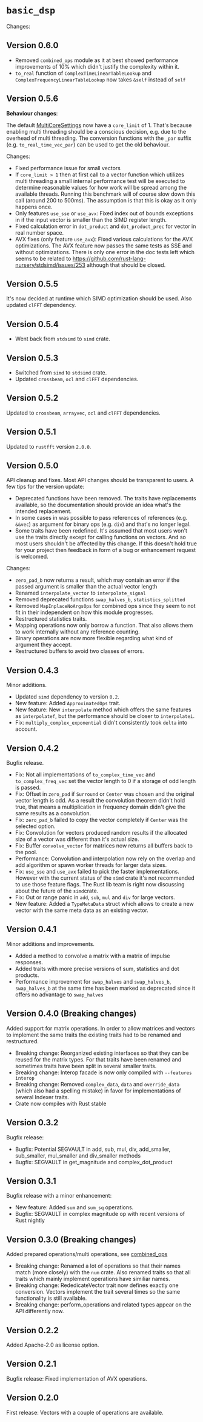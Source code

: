 # `basic_dsp`
Changes:

## Version 0.6.0

- Removed `combined_ops` module as it at best showed performance improvements of 10% which didn't justify the complexity within it.
- `to_real` function of `ComplexTimeLinearTableLookup` and `ComplexFrequencyLinearTableLookup` now takes `&self` instead of `self`

## Version 0.5.6

**Behaviour changes**:

The default [MultiCoreSettings](https://liebharc.github.io/basic_dsp/basic_dsp_vector/struct.MultiCoreSettings.html) 
now have a `core_limit` of 1. That's because enabling multi threading should be a conscious decision, 
e.g. due to the overhead of multi threading. The conversion functions with the `_par` suffix (e.g. `to_real_time_vec_par`)
can be used to get the old behaviour. 

Changes:

- Fixed performance issue for small vectors
- If `core_limit > 1` then at first call to a vector function which utilizes multi threading a small internal performance
test will be executed to determine reasonable values for how work will be spread among the available threads. Running
this benchmark will of course slow down this call (around 200 to 500ms). 
The assumption is that this is okay as it only happens once. 
- Only features `use_sse` or `use_avx`: Fixed index out of bounds exceptions in if the input vector is smaller than 
the SIMD register length.
- Fixed calculation error in `dot_product` and `dot_product_prec` for vector in real number space.
- AVX fixes (only feature `use_avx`): Fixed various calculations for the AVX optimizations. The AVX feature now 
passes the same tests as SSE and without optimizations. There is only one error in the doc tests left which seems to 
be related to https://github.com/rust-lang-nursery/stdsimd/issues/253 although that should be closed.

## Version 0.5.5
It's now decided at runtime which SIMD optimization should be used.
Also updated `clFFT` dependency.

## Version 0.5.4
- Went back from `stdsimd` to `simd` crate. 

## Version 0.5.3
- Switched from `simd` to `stdsimd` crate. 
- Updated `crossbeam`, `ocl` and `clFFT` dependencies.

## Version 0.5.2
Updated to `crossbeam`, `arrayvec`, `ocl` and `clFFT` dependencies.

## Version 0.5.1
Updated to `rustfft` version `2.0.0`.

## Version 0.5.0
API cleanup and fixes. Most API changes should be transparent to users. A few tips for the version update: 
- Deprecated functions have been removed. The traits have replacements available, so the documentation should provide an idea what's the intended replacement.
- In some cases in was possible to pass references of references (e.g. `&&vec`) as argument for binary ops (e.g. `div`) and that's no longer legal. 
- Some traits have been redefined. It's assumed that most users won't use the traits directly except for calling functions on vectors. And so most users shouldn't be affected by this change. If this doesn't hold true for your project then feedback in form of a bug or enhancement request is welcomed.

Changes:
- `zero_pad_b` now returns a result, which may contain an error if the passed argument is smaller than the actual vector length
- Renamed `interpolate_vector` to `interpolate_signal`
- Removed deprecated functions `swap_halves_b`, `statistics_splitted`
- Removed `MapInplaceNoArgsOps` for combined ops since they seem to not fit in their independent on how this module progresses.
- Restructured statistics traits.
- Mapping operations now only borrow a function. That also allows them to work internally without any reference counting.
- Binary operations are now more flexible regarding what kind of argument they accept.
- Restructured buffers to avoid two classes of errors.

## Version 0.4.3
Minor additions.

- Updated `simd` dependency to version `0.2`.
- New feature: Added `ApproximatedOps` trait.
- New feature: New `interpolate` method which offers the same features as `interpolatef`, but the performance should be closer to `interpolatei`.
- Fix: `multiply_complex_exponential` didn't consistently took `delta` into account.

## Version 0.4.2
Bugfix release.

- Fix: Not all implementations of `to_complex_time_vec` and `to_complex_freq_vec` set the vector length to 0 if a storage of odd length is passed.
- Fix: Offset in `zero_pad` if `Surround` or `Center` was chosen and the original vector length is odd. As a result the convolution theorem didn't hold true, that means a multiplication in frequency domain didn't give the same results as a convolution.
- Fix: `zero_pad_b` failed to copy the vector completely if `Center` was the selected option.
- Fix: Convolution for vectors produced random results if the allocated size of a vector was different than it's actual size.
- Fix: Buffer `convolve_vector` for matrices now returns all buffers back to the pool.
- Performance: Convolution and interpolation now rely on the overlap and add algorithm or spawn worker threads for larger data sizes.
- Fix: `use_sse` and `use_avx` failed to pick the faster implementations. However with the current status of the `simd` crate it's not recommended to use those feature flags. The Rust lib team is right now discussing about the future of the `simd`crate.
- Fix: Out or range panic in `add`, `sub`, `mul` and `div` for large vectors.
- New feature: Added a `TypeMetaData` struct which allows to create a new vector with the same meta data as an existing vector.

## Version 0.4.1
Minor additions and improvements.

- Added a method to convolve a matrix with a matrix of impulse responses.
- Added traits with more precise versions of sum, statistics and dot products.
- Performance improvement for `swap_halves` and `swap_halves_b`, `swap_halves_b` at the same time has been marked as deprecated since it offers no advantage to `swap_halves`

## Version 0.4.0 (Breaking changes)
Added support for matrix operations. In order to allow matrices and vectors to implement the same traits the existing traits had to be renamed and restructured.

- Breaking change: Reorganized existing interfaces so that they can be reused for the matrix types. For that traits have been renamed and sometimes traits have been split in several smaller traits.
- Breaking change: Interop facade is now only compiled with `--features interop`
- Breaking change: Removed `complex_data`, `data` and `override_data` (which also had a spelling mistake) in favor for implementations of several Indexer traits.
- Crate now compiles with Rust stable

## Version 0.3.2
Bugfix release:

- Bugfix: Potential SEGVAULT in add, sub, mul, div, add_smaller, sub_smaller, mul_smaller and div_smaller methods
- Bugfix: SEGVAULT in get_magnitude and complex_dot_product

## Version 0.3.1
Bugfix release with a minor enhancement:

- New feature: Added `sum` and `sum_sq` operations.
- Bugfix: SEGVAULT in complex magnitude op with recent versions of Rust nightly

## Version 0.3.0 (Breaking changes)
Added prepared operations/multi operations, see [combined_ops](https://liebharc.github.io/basic_dsp/basic_dsp/combined_ops)

- Breaking change: Renamed a lot of operations so that their names match (more closely) with the `num` crate. Also renamed traits so that all traits which mainly implement operations have similiar names.
- Breaking change: RededicateVector trait now defines exactly one conversion. Vectors implement the trait several times so the same functionality is still available.
- Breaking change: perform_operations and related types appear on the API differently now.

## Version 0.2.2
Added Apache-2.0 as license option.

## Version 0.2.1
Bugfix release: Fixed implementation of AVX operations.

## Version 0.2.0
First release: Vectors with a couple of operations are available.
